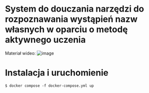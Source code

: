 # System do douczania narzędzi do rozpoznawania wystąpień nazw własnych w oparciu o metodę aktywnego uczenia

Materiał wideo:
![image](https://user-images.githubusercontent.com/56606076/206943917-524f6546-0264-4be3-9d14-9f26b83af310.png)

# Instalacja i uruchomienie

```shell
$ docker compose -f docker-compose.yml up
```
